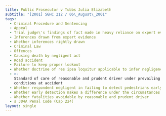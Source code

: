 ```yaml
---
title: Public Prosecutor v Tubbs Julia Elizabeth
subtitle: "[2001] SGHC 212 / 06\_August\_2001"
tags:
  - Criminal Procedure and Sentencing
  - Appeal
  - Trial judge\'s findings of fact made in heavy reliance on expert evidence
  - Inferences drawn from expert evidence
  - Whether inferences rightly drawn
  - Criminal Law
  - Offences
  - Causing death by negligent act
  - Road accident
  - Failure to keep proper lookout
  - Whether doctrine of res ipsa loquitur applicable to infer negligence
  - >-
    Standard of care of reasonable and prudent driver under prevailing
    conditions at accident
  - Whether respondent negligent in failing to detect pedestrians early enough
  - Whether early detection makes a difference under the circumstances
  - Whether fatalities avoidable by reasonable and prudent driver
  - s 304A Penal Code (Cap 224)
layout: single
---
```



